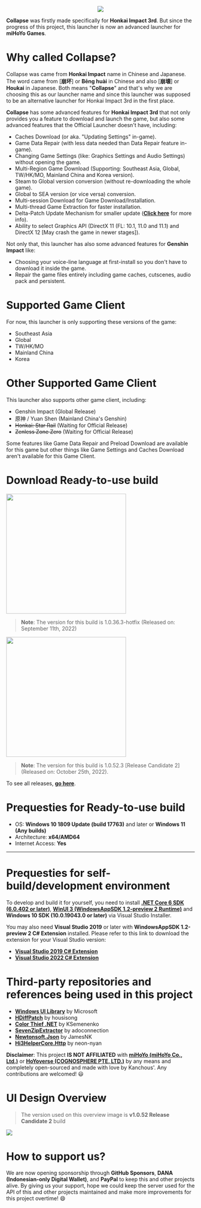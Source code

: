 <p align="center">
  <img src="https://raw.githubusercontent.com/neon-nyan/CollapseLauncher-Page/main/images/Banner20220719.webp"/>
</p>

**Collapse** was firstly made specifically for **Honkai Impact 3rd**. But since the progress of this project, this launcher is now an advanced launcher for **miHoYo Games**.

# Why called Collapse?
Collapse was came from **Honkai Impact** name in Chinese and Japanese. The word came from [**崩坏**] or **Bēng huài** in Chinese and also [**崩壊**] or **Houkai** in Japanese. Both means "**Collapse**" and that's why we are choosing this as our launcher name and since this launcher was supposed to be an alternative launcher for Honkai Impact 3rd in the first place.

**Collapse** has some advanced features for **Honkai Impact 3rd** that not only provides you a feature to download and launch the game, but also some advanced features that the Official Launcher doesn't have, including:
* Caches Download (or aka. "Updating Settings" in-game).
* Game Data Repair (with less data needed than Data Repair feature in-game).
* Changing Game Settings (like: Graphics Settings and Audio Settings) without opening the game.
* Multi-Region Game Download (Supporting: Southeast Asia, Global, TW/HK/MO, Mainland China and Korea version).
* Steam to Global version conversion (without re-downloading the whole game).
* Global to SEA version (or vice versa) conversion.
* Multi-session Download for Game Download/Installation.
* Multi-thread Game Extraction for faster installation.
* Delta-Patch Update Mechanism for smaller update ([**Click here**](https://github.com/neon-nyan/CollapseLauncher/wiki/Update-Game-Region-with-Delta-Patch) for more info).
* Ability to select Graphics API (DirectX 11 (FL: 10.1, 11.0 and 11.1) and DirectX 12 [May crash the game in newer stages]).

Not only that, this launcher has also some advanced features for **Genshin Impact** like:
* Choosing your voice-line language at first-install so you don't have to download it inside the game.
* Repair the game files entirely including game caches, cutscenes, audio pack and persistent.

# Supported Game Client
For now, this launcher is only supporting these versions of the game:
* Southeast Asia
* Global
* TW/HK/MO
* Mainland China
* Korea

# Other Supported Game Client
This launcher also supports other game client, including:
* Genshin Impact (Global Release)
* 原神 / Yuan Shen (Mainland China's Genshin)
* ~~Honkai: Star Rail~~ (Waiting for Official Release)
* ~~Zenless Zone Zero~~ (Waiting for Official Release)

Some features like Game Data Repair and Preload Download are available for this game but other things like Game Settings and Caches Download aren't available for this Game Client.

# Download Ready-to-use build
[<img src="https://user-images.githubusercontent.com/30566970/172445052-b0e62327-1d2e-4663-bc0f-af50c7f23615.svg" width="320"/>](https://github.com/neon-nyan/CollapseLauncher/releases/download/CL-v1.0.36.3-stable-hotfix/CL-1.0.36.3_Installer.exe)
> **Note**: The version for this build is 1.0.36.3-hotfix (Released on: September 11th, 2022)

[<img src="https://user-images.githubusercontent.com/30566970/172445153-d098de0d-1236-4124-8e13-05000b374eb6.svg" width="320"/>](https://github.com/neon-nyan/CollapseLauncher/releases/download/CL-v1.0.52.3-RC2/CL-1.0.52.3-RC2_Installer.exe)
> **Note**: The version for this build is 1.0.52.3 [Release Candidate 2] (Released on: October 25th, 2022).

To see all releases, [**go here**](https://github.com/neon-nyan/CollapseLauncher/releases).

# Prequesties for Ready-to-use build
- OS: **Windows 10 1809 Update (build 17763)** and later or **Windows 11 (Any builds)**
- Architecture: **x64/AMD64**
- Internet Access: **Yes**

***

# Prequesties for self-build/development environment
To develop and build it for yourself, you need to install [**.NET Core 6 SDK (6.0.402 or later)**](https://dotnet.microsoft.com/en-us/download/dotnet/6.0), [**WinUI 3 (WindowsAppSDK 1.2-preview 2 Runtime)**](https://aka.ms/windowsappsdk/1.2/1.2.220930.4-preview2/windowsappruntimeinstall-x64.exe) and **Windows 10 SDK (10.0.19043.0 or later)** via Visual Studio Installer.

You may also need **Visual Studio 2019** or later with **WindowsAppSDK 1.2-preview 2 C# Extension** installed.
Please refer to this link to download the extension for your Visual Studio version:
- [**Visual Studio 2019 C# Extension**](https://aka.ms/windowsappsdk/1.2/1.2.220909.2-experimental2/WindowsAppSDK.Cs.Extension.Dev16.Experimental.vsix)
- [**Visual Studio 2022 C# Extension**](https://aka.ms/windowsappsdk/1.2/1.2.220909.2-experimental2/WindowsAppSDK.Cs.Extension.Dev17.Experimental.Standalone.vsix)

# Third-party repositories and references being used in this project
- [**Windows UI Library**](https://github.com/microsoft/microsoft-ui-xaml) by Microsoft
- [**HDiffPatch**](https://github.com/sisong/HDiffPatch) by housisong
- [**Color Thief .NET**](https://github.com/KSemenenko/ColorThief) by KSemenenko
- [**SevenZipExtractor**](https://github.com/neon-nyan/SevenZipExtractor) by adoconnection
- [**Newtonsoft.Json**](https://github.com/JamesNK/Newtonsoft.Json) by JamesNK
- [**Hi3HelperCore.Http**](https://github.com/neon-nyan/Hi3HelperCore.Http) by neon-nyan

**Disclaimer**: This project **IS NOT AFFILIATED** with [**miHoYo (miHoYo Co., Ltd.)**](https://www.mihoyo.com/) or [**HoYoverse (COGNOSPHERE PTE. LTD.)**](https://www.hoyoverse.com/en-us) by any means and completely open-sourced and made with love by Kanchous'. Any contributions are welcomed! 😃

# UI Design Overview
> The version used on this overview image is **v1.0.52 Release Candidate 2** build

![](https://raw.githubusercontent.com/neon-nyan/CollapseLauncher-Page/main/images/UI%20Overview%20RC2.webp)

# How to support us?
We are now opening sponsorship through **GitHub Sponsors**, **DANA (Indonesian-only Digital Wallet)**, and **PayPal** to keep this and other projects alive.
By giving us your support, hope we could keep the server used for the API of this and other projects maintained and make more improvements for this project overtime! :smile:
